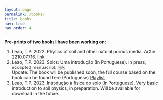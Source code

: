 ```yaml
---
layout: page
permalink: /books/
title: books
nav: true 
nav_order: 4
---
```


<strong> Pre-prints of two books I have been working on: </strong>

<ol>
<li> Leao, T.P. 2022. Physics of soil and other natural porous media. ArXiv 2210.07716. <a href="https://arxiv.org/pdf/2210.07716.pdf"> link </a> </li>
<li> Leao, T.P. 2023. Solos: Uma introdução (In Portuguese). In press, accepted manuscript. <a href=
"https://leaot.github.io/assets/pdf/SolosUmaIntroducao_EditoraUnB_(DivulgacaoPreprint).pdf">  link   </a> 
<br> Update: The book will be published soon, the full course based on the book can be found here (Portuguese)
<a href="https://www.youtube.com/playlist?list=PLLRBE1uLYrK_9JIL9qrSbmrYPORklABKB"> Playlist </a> </li>
<li> Leao, T.P. 2023. Introdução à física do solo (In Portuguese). Very basic introduction to soil physics, in preparation. Will be available for download in the future. </li>
</ol>

